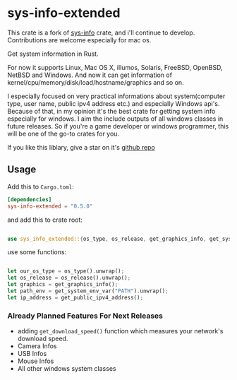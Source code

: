 # sys-info-extended

This crate is a fork of [sys-info](https://crates.io/crates/sys-info) crate, and i'll continue to develop. Contributions are welcome especially for mac os.

Get system information in Rust.

For now it supports Linux, Mac OS X, illumos, Solaris, FreeBSD, OpenBSD, NetBSD and Windows.
And now it can get information of kernel/cpu/memory/disk/load/hostname/graphics and so on.

I especially focused on very practical informations about system(computer type, user name, public ipv4 address etc.) and especially Windows api's. Because of that, in my opinion it's the best crate for getting system info especially for windows. I aim the include outputs of all windows classes in future releases. So if you're a game developer or windows programmer, this will be one of the go-to crates for you.

If you like this liblary, give a star on it's [github repo](https://github.com/Necoo33/sys-info-extended)

## Usage

Add this to `Cargo.toml`:

```toml
[dependencies]
sys-info-extended = "0.5.0"
```

and add this to crate root:

```rust

use sys_info_extended::{os_type, os_release, get_graphics_info, get_system_env_var, get_public_ipv4_address};

```

use some functions:

```rust

let our_os_type = os_type().unwrap();
let os_release = os_release().unwrap();
let graphics = get_graphics_info();
let path_env = get_system_env_var("PATH").unwrap();
let ip_address = get_public_ipv4_address();

```

### Already Planned Features For Next Releases

* adding `get_download_speed()` function which measures your network's download speed.
* Camera Infos
* USB Infos
* Mouse Infos
* All other windows system classes
